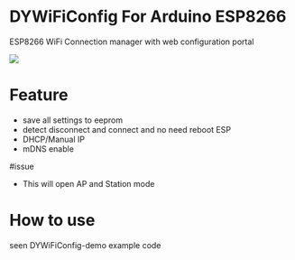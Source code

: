 # DYWiFiConfig For Arduino ESP8266

ESP8266 WiFi Connection manager with web configuration portal

 ![](https://raw.githubusercontent.com/danny-source/ESP8266_DYWiFiConfig/master/screenshot/screenshot-index-page.png)

# Feature
* save all settings to eeprom
* detect disconnect and connect and no need reboot ESP
* DHCP/Manual IP
* mDNS enable

#issue
* This will open AP and Station mode

# How to use
seen DYWiFiConfig-demo example code



